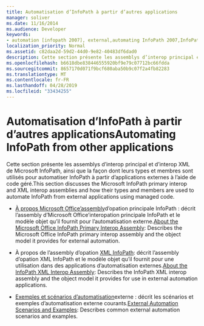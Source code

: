 ```yaml
---
title: Automatisation d’InfoPath à partir d’autres applications
manager: soliver
ms.date: 11/16/2014
ms.audience: Developer
keywords:
- automation [infopath 2007], external,automating InfoPath 2007,InfoPath 2007, automating from other applications
localization_priority: Normal
ms.assetid: c82daa2d-59d2-44d0-9e82-40483df6dad0
description: Cette section présente les assemblys d’interop principal et d’interop XML de Microsoft InfoPath, ainsi que la façon dont leurs types et membres sont utilisés pour automatiser InfoPath à partir d’applications externes à l’aide de code géré.
ms.openlocfilehash: b6618dbe838446555920bf9e79c07712bc66fdda
ms.sourcegitcommit: 8657170d071f9bcf680aba50b9c07f2a4fb82283
ms.translationtype: MT
ms.contentlocale: fr-FR
ms.lasthandoff: 04/28/2019
ms.locfileid: "33434255"
---
```

# <a name="automating-infopath-from-other-applications"></a><span data-ttu-id="77ad8-104">Automatisation d’InfoPath à partir d’autres applications</span><span class="sxs-lookup"><span data-stu-id="77ad8-104">Automating InfoPath from other applications</span></span>

<span data-ttu-id="77ad8-105">Cette section présente les assemblys d’interop principal et d’interop XML de Microsoft InfoPath, ainsi que la façon dont leurs types et membres sont utilisés pour automatiser InfoPath à partir d’applications externes à l’aide de code géré.</span><span class="sxs-lookup"><span data-stu-id="77ad8-105">This section discusses the Microsoft InfoPath primary interop and XML interop assemblies and how their types and members are used to automate InfoPath from external applications using managed code.</span></span>

- <span data-ttu-id="77ad8-106">[À propos Microsoft Office’assembly](about-the-microsoft-office-infopath-primary-interop-assembly.md)d’opation principale InfoPath : décrit l’assembly d’Microsoft Office’interopation principale InfoPath et le modèle objet qu’il fournit pour l’automatisation externe.</span><span class="sxs-lookup"><span data-stu-id="77ad8-106">[About the Microsoft Office InfoPath Primary Interop Assembly](about-the-microsoft-office-infopath-primary-interop-assembly.md): Describes the Microsoft Office InfoPath primary interop assembly and the object model it provides for external automation.</span></span>
    
- <span data-ttu-id="77ad8-107">À propos de l’assembly d’opation [XML InfoPath](about-the-infopath-xml-interop-assembly.md): décrit l’assembly d’opation XML InfoPath et le modèle objet qu’il fournit pour une utilisation dans des applications d’automatisation externes.</span><span class="sxs-lookup"><span data-stu-id="77ad8-107">[About the InfoPath XML Interop Assembly](about-the-infopath-xml-interop-assembly.md): Describes the InfoPath XML interop assembly and the object model it provides for use in external automation applications.</span></span>
    
- <span data-ttu-id="77ad8-108">[Exemples et scénarios d’automatisation](external-automation-scenarios-and-examples.md)externe : décrit les scénarios et exemples d’automatisation externe courants.</span><span class="sxs-lookup"><span data-stu-id="77ad8-108">[External Automation Scenarios and Examples](external-automation-scenarios-and-examples.md): Describes common external automation scenarios and examples.</span></span>
    


